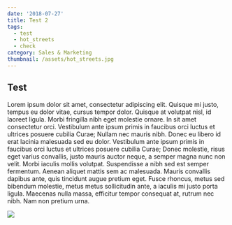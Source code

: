 ```yaml
---
date: '2018-07-27'
title: Test 2
tags:
  - test
  - hot_streets
  - check
category: Sales & Marketing
thumbnail: /assets/hot_streets.jpg
---
```

## Test

Lorem ipsum dolor sit amet, consectetur adipiscing elit. Quisque mi justo, tempus eu dolor vitae, cursus tempor dolor. Quisque at volutpat nisl, id laoreet ligula. Morbi fringilla nibh eget molestie ornare. In sit amet consectetur orci. Vestibulum ante ipsum primis in faucibus orci luctus et ultrices posuere cubilia Curae; Nullam nec mauris nibh. Donec eu libero id erat lacinia malesuada sed eu dolor. Vestibulum ante ipsum primis in faucibus orci luctus et ultrices posuere cubilia Curae; Donec molestie, risus eget varius convallis, justo mauris auctor neque, a semper magna nunc non velit. Morbi iaculis mollis volutpat. Suspendisse a nibh sed est semper fermentum. Aenean aliquet mattis sem ac malesuada. Mauris convallis dapibus ante, quis tincidunt augue pretium eget. Fusce rhoncus, metus sed bibendum molestie, metus metus sollicitudin ante, a iaculis mi justo porta ligula. Maecenas nulla massa, efficitur tempor consequat at, rutrum nec nibh. Nam non pretium urna.

![](/assets/hot_streets.jpg)
